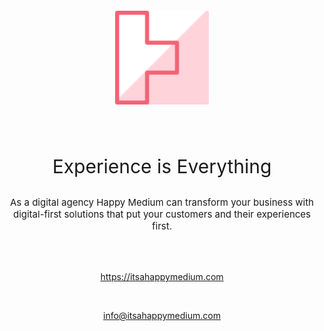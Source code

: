 <div style="margin: 0 auto; padding: 100px 0; text-align: center; width: 500px;">
  <img src="logo.svg" width="30%" />

  <br /><br />

  <p style="font-size: 30px;">Experience is Everything</p>

  <p style="font-size: 15px;">As a digital agency Happy Medium can transform your business with digital-first solutions that put your customers and their experiences first.</p>

  <br /><br />

  <a href="https://itsahappymedium.com" target="_blank" style="color: #F36375; font-weight: bold;">https://itsahappymedium.com</a>

  <br />

  <a href="mailto:info@itsahappymedium.com" style="color: #F36375; font-weight: bold;">info@itsahappymedium.com</a>
</div>